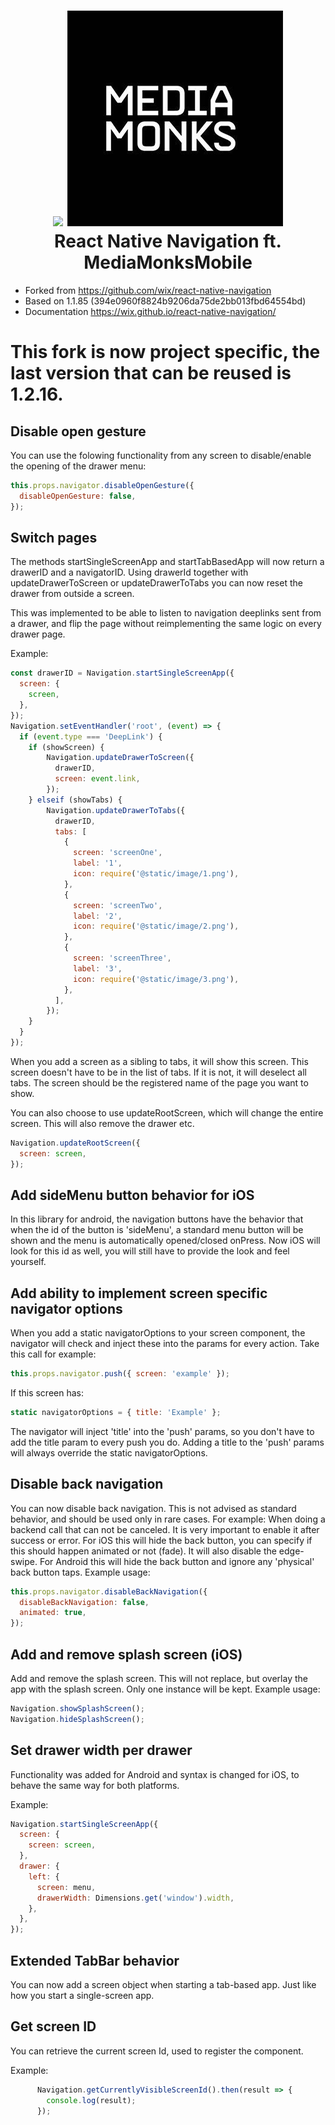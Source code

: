 
<h1 align="center">
  <img src="./logo.png"/> <img src="./mm.png"/><br>
  React Native Navigation ft. MediaMonksMobile
</h1>

- Forked from https://github.com/wix/react-native-navigation
- Based on 1.1.85 (394e0960f8824b9206da75de2bb013fbd64554bd)
- Documentation https://wix.github.io/react-native-navigation/

# This fork is now project specific, the last version that can be reused is 1.2.16.

## Disable open gesture

You can use the folowing functionality from any screen to
disable/enable the opening of the drawer menu:
```js
this.props.navigator.disableOpenGesture({
  disableOpenGesture: false,
});
```

## Switch pages
The methods startSingleScreenApp and startTabBasedApp will now return
a drawerID and a navigatorID. Using drawerId together with 
updateDrawerToScreen or updateDrawerToTabs you can now reset the 
drawer from outside a screen.

This was implemented to be able to listen to navigation deeplinks sent
from a drawer, and flip the page without reimplementing the same logic
on every drawer page.

Example:
```js
const drawerID = Navigation.startSingleScreenApp({
  screen: {
    screen,
  },
});
Navigation.setEventHandler('root', (event) => {
  if (event.type === 'DeepLink') {
  	if (showScreen) {	
	    Navigation.updateDrawerToScreen({
	      drawerID,
	      screen: event.link,
	    });
    } elseif (showTabs) {
  		Navigation.updateDrawerToTabs({
          drawerID,
          tabs: [
            {
              screen: 'screenOne',
              label: '1',
              icon: require('@static/image/1.png'),
            },
		    {
		      screen: 'screenTwo',
		      label: '2',
		      icon: require('@static/image/2.png'),
		    },
		    {
		      screen: 'screenThree',
		      label: '3',
		      icon: require('@static/image/3.png'),
		    },
          ],
  		});
    }
  }
});
```

When you add a screen as a sibling to tabs, it will show this screen.
This screen doesn't have to be in the list of tabs. If it is not, it 
will deselect all tabs. The screen should be the registered name of
the page you want to show. 

You can also choose to use updateRootScreen, which will change the
entire screen. This will also remove the drawer etc.

```js
Navigation.updateRootScreen({
  screen: screen,
});
```

## Add sideMenu button behavior for iOS
In this library for android, the navigation buttons have the behavior
that when the id of the button is 'sideMenu', a standard menu button
will be shown and the menu is automatically opened/closed onPress.
Now iOS will look for this id as well, you will still have to provide
the look and feel yourself.

## Add ability to implement screen specific navigator options
When you add a static navigatorOptions to your screen component, the
navigator will check and inject these into the params for every action.
Take this call for example:
```js
this.props.navigator.push({ screen: 'example' });
```
If this screen has:
```js
static navigatorOptions = { title: 'Example' };
```
The navigator will inject 'title' into the 'push' params, so you don't
have to add the title param to every push you do.
Adding a title to the 'push' params will always override the static
navigatorOptions.

## Disable back navigation
You can now disable back navigation. This is not advised as standard
behavior, and should be used only in rare cases.
For example: When doing a backend call that can not be canceled.
It is very important to enable it after success or error.
For iOS this will hide the back button, you can specify if this 
should happen animated or not (fade). It will also disable the 
edge-swipe.
For Android this will hide the back button and ignore any 'physical'
back button taps.
Example usage:
```js
this.props.navigator.disableBackNavigation({
  disableBackNavigation: false,
  animated: true,
});
```

## Add and remove splash screen (iOS)
Add and remove the splash screen. This will not replace, but overlay
the app with the splash screen. Only one instance will be kept.
Example usage:
```js
Navigation.showSplashScreen();
Navigation.hideSplashScreen();
```

## Set drawer width per drawer
Functionality was added for Android and syntax is changed for iOS, to
behave the same way for both platforms.

Example:
```js
Navigation.startSingleScreenApp({
  screen: {
    screen: screen,
  },
  drawer: {
    left: {
      screen: menu,
      drawerWidth: Dimensions.get('window').width,
    },
  },
});
```

## Extended TabBar behavior
You can now add a screen object when starting a tab-based app. Just
like how you start a single-screen app.

## Get screen ID
You can retrieve the current screen Id, used to register the component.

Example:

```js
      Navigation.getCurrentlyVisibleScreenId().then(result => {
        console.log(result);
      });

```